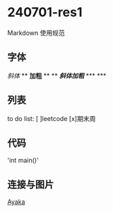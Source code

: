 # 240701-res1
Markdown 使用规范

## 字体
*斜体* **
**加粗** ** **
***斜体加粗*** *** ***

## 列表
to do list:
[ ]leetcode
[x]期末周

## 代码
'int main()'

## 连接与图片
[Ayaka](https://www.bilibili.com/video/BV1Ru411Z7c1/?spm_id_from=333.337.search-card.all.click)

